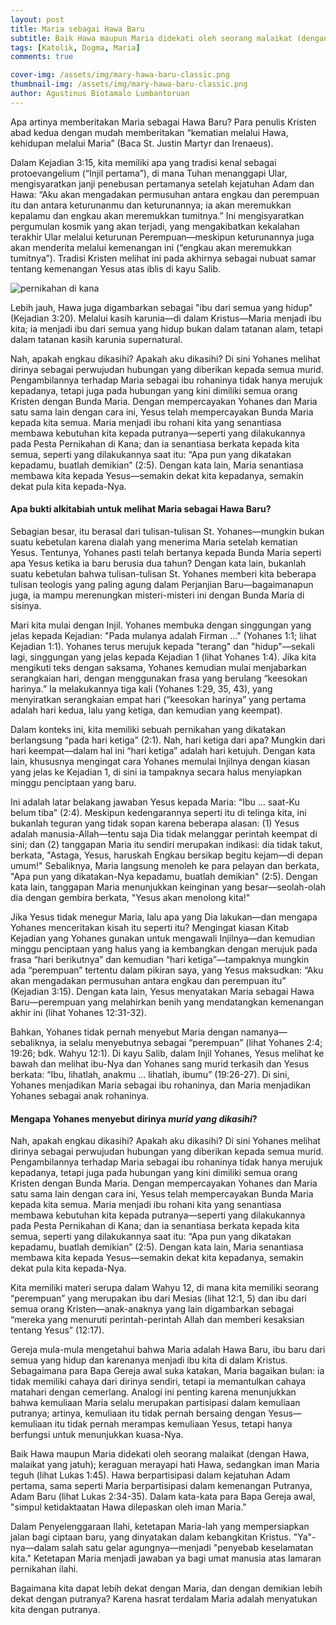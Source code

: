 ```yaml
---
layout: post
title: Maria sebagai Hawa Baru
subtitle: Baik Hawa maupun Maria didekati oleh seorang malaikat (dengan Hawa, malaikat yang jatuh)
tags: [Katolik, Dogma, Maria]
comments: true

cover-img: /assets/img/mary-hawa-baru-classic.png
thumbnail-img: /assets/img/mary-hawa-baru-classic.png
author: Agustinus Biotamalo Lumbantoruan
---
```


Apa artinya memberitakan Maria sebagai Hawa Baru? Para penulis Kristen abad kedua dengan mudah memberitakan “kematian melalui Hawa, kehidupan melalui Maria” (Baca St. Justin Martyr dan Irenaeus).

Dalam Kejadian 3:15, kita memiliki apa yang tradisi kenal sebagai protoevangelium (“Injil pertama”), di mana Tuhan menanggapi Ular, mengisyaratkan janji penebusan pertamanya setelah kejatuhan Adam dan Hawa: “Aku akan mengadakan permusuhan antara engkau dan perempuan itu dan antara keturunanmu dan keturunannya; ia akan meremukkan kepalamu dan engkau akan meremukkan tumitnya.” Ini mengisyaratkan pergumulan kosmik yang akan terjadi, yang mengakibatkan kekalahan terakhir Ular melalui keturunan Perempuan—meskipun keturunannya juga akan menderita melalui kemenangan ini (“engkau akan meremukkan tumitnya”). Tradisi Kristen melihat ini pada akhirnya sebagai nubuat samar tentang kemenangan Yesus atas iblis di kayu Salib.

![pernikahan di kana](https://www.fatherduffy.com/wp-content/uploads/2019/01/2019-01-19.jpg)

Lebih jauh, Hawa juga digambarkan sebagai "ibu dari semua yang hidup" (Kejadian 3:20). Melalui kasih karunia—di dalam Kristus—Maria menjadi ibu kita; ia menjadi ibu dari semua yang hidup bukan dalam tatanan alam, tetapi dalam tatanan kasih karunia supernatural.

Nah, apakah engkau dikasihi? Apakah aku dikasihi? Di sini Yohanes melihat dirinya sebagai perwujudan hubungan yang diberikan kepada semua murid. Pengambilannya terhadap Maria sebagai ibu rohaninya tidak hanya merujuk kepadanya, tetapi juga pada hubungan yang kini dimiliki semua orang Kristen dengan Bunda Maria. Dengan mempercayakan Yohanes dan Maria satu sama lain dengan cara ini, Yesus telah mempercayakan Bunda Maria kepada kita semua. Maria menjadi ibu rohani kita yang senantiasa membawa kebutuhan kita kepada putranya—seperti yang dilakukannya pada Pesta Pernikahan di Kana; dan ia senantiasa berkata kepada kita semua, seperti yang dilakukannya saat itu: “Apa pun yang dikatakan kepadamu, buatlah demikian” (2:5). Dengan kata lain, Maria senantiasa membawa kita kepada Yesus—semakin dekat kita kepadanya, semakin dekat pula kita kepada-Nya.

#### **Apa bukti alkitabiah untuk melihat Maria sebagai Hawa Baru?**

Sebagian besar, itu berasal dari tulisan-tulisan St. Yohanes—mungkin bukan suatu kebetulan karena dialah yang menerima Maria setelah kematian Yesus. Tentunya, Yohanes pasti telah bertanya kepada Bunda Maria seperti apa Yesus ketika ia baru berusia dua tahun? Dengan kata lain, bukanlah suatu kebetulan bahwa tulisan-tulisan St. Yohanes memberi kita beberapa tulisan teologis yang paling agung dalam Perjanjian Baru—bagaimanapun juga, ia mampu merenungkan misteri-misteri ini dengan Bunda Maria di sisinya.

Mari kita mulai dengan Injil. Yohanes membuka dengan singgungan yang jelas kepada Kejadian: "Pada mulanya adalah Firman ..." (Yohanes 1:1; lihat Kejadian 1:1). Yohanes terus merujuk kepada "terang" dan "hidup"—sekali lagi, singgungan yang jelas kepada Kejadian 1 (lihat Yohanes 1:4). Jika kita mengikuti teks dengan saksama, Yohanes kemudian mulai menjabarkan serangkaian hari, dengan menggunakan frasa yang berulang “keesokan harinya.” Ia melakukannya tiga kali (Yohanes 1:29, 35, 43), yang menyiratkan serangkaian empat hari (“keesokan harinya” yang pertama adalah hari kedua, lalu yang ketiga, dan kemudian yang keempat).

Dalam konteks ini, kita memiliki sebuah pernikahan yang dikatakan berlangsung “pada hari ketiga” (2:1). Nah, hari ketiga dari apa? Mungkin dari hari keempat—dalam hal ini “hari ketiga” adalah hari ketujuh. Dengan kata lain, khususnya mengingat cara Yohanes memulai Injilnya dengan kiasan yang jelas ke Kejadian 1, di sini ia tampaknya secara halus menyiapkan minggu penciptaan yang baru.

Ini adalah latar belakang jawaban Yesus kepada Maria: “Ibu … saat-Ku belum tiba” (2:4). Meskipun kedengarannya seperti itu di telinga kita, ini bukanlah teguran yang tidak sopan karena beberapa alasan: (1) Yesus adalah manusia-Allah—tentu saja Dia tidak melanggar perintah keempat di sini; dan (2) tanggapan Maria itu sendiri merupakan indikasi: dia tidak takut, berkata, "Astaga, Yesus, haruskah Engkau bersikap begitu kejam—di depan umum!" Sebaliknya, Maria langsung menoleh ke para pelayan dan berkata, "Apa pun yang dikatakan-Nya kepadamu, buatlah demikian" (2:5). Dengan kata lain, tanggapan Maria menunjukkan keinginan yang besar—seolah-olah dia dengan gembira berkata, "Yesus akan menolong kita!"

Jika Yesus tidak menegur Maria, lalu apa yang Dia lakukan—dan mengapa Yohanes menceritakan kisah itu seperti itu? Mengingat kiasan Kitab Kejadian yang Yohanes gunakan untuk mengawali Injilnya—dan kemudian minggu penciptaan yang halus yang ia kembangkan dengan merujuk pada frasa “hari berikutnya” dan kemudian “hari ketiga”—tampaknya mungkin ada “perempuan” tertentu dalam pikiran saya, yang Yesus maksudkan: “Aku akan mengadakan permusuhan antara engkau dan perempuan itu” (Kejadian 3:15). Dengan kata lain, Yesus menyatakan Maria sebagai Hawa Baru—perempuan yang melahirkan benih yang mendatangkan kemenangan akhir ini (lihat Yohanes 12:31-32).

Bahkan, Yohanes tidak pernah menyebut Maria dengan namanya—sebaliknya, ia selalu menyebutnya sebagai “perempuan” (lihat Yohanes 2:4; 19:26; bdk. Wahyu 12:1). Di kayu Salib, dalam Injil Yohanes, Yesus melihat ke bawah dan melihat ibu-Nya dan Yohanes sang murid terkasih dan Yesus berkata: “Ibu, lihatlah, anakmu … lihatlah, ibumu” (19:26-27). Di sini, Yohanes menjadikan Maria sebagai ibu rohaninya, dan Maria menjadikan Yohanes sebagai anak rohaninya.

#### **Mengapa Yohanes menyebut dirinya _murid yang dikasihi_?**

Nah, apakah engkau dikasihi? Apakah aku dikasihi? Di sini Yohanes melihat dirinya sebagai perwujudan hubungan yang diberikan kepada semua murid. Pengambilannya terhadap Maria sebagai ibu rohaninya tidak hanya merujuk kepadanya, tetapi juga pada hubungan yang kini dimiliki semua orang Kristen dengan Bunda Maria. Dengan mempercayakan Yohanes dan Maria satu sama lain dengan cara ini, Yesus telah mempercayakan Bunda Maria kepada kita semua. Maria menjadi ibu rohani kita yang senantiasa membawa kebutuhan kita kepada putranya—seperti yang dilakukannya pada Pesta Pernikahan di Kana; dan ia senantiasa berkata kepada kita semua, seperti yang dilakukannya saat itu: “Apa pun yang dikatakan kepadamu, buatlah demikian” (2:5). Dengan kata lain, Maria senantiasa membawa kita kepada Yesus—semakin dekat kita kepadanya, semakin dekat pula kita kepada-Nya.

Kita memiliki materi serupa dalam Wahyu 12, di mana kita memiliki seorang “perempuan” yang merupakan ibu dari Mesias (lihat 12:1, 5) dan ibu dari semua orang Kristen—anak-anaknya yang lain digambarkan sebagai “mereka yang menuruti perintah-perintah Allah dan memberi kesaksian tentang Yesus” (12:17).

Gereja mula-mula mengetahui bahwa Maria adalah Hawa Baru, ibu baru dari semua yang hidup dan karenanya menjadi ibu kita di dalam Kristus. Sebagaimana para Bapa Gereja awal suka katakan, Maria bagaikan bulan: ia tidak memiliki cahaya dari dirinya sendiri, tetapi ia memantulkan cahaya matahari dengan cemerlang. Analogi ini penting karena menunjukkan bahwa kemuliaan Maria selalu merupakan partisipasi dalam kemuliaan putranya; artinya, kemuliaan itu tidak pernah bersaing dengan Yesus—kemuliaan itu tidak pernah merampas kemuliaan Yesus, tetapi hanya berfungsi untuk menunjukkan kuasa-Nya.

Baik Hawa maupun Maria didekati oleh seorang malaikat (dengan Hawa, malaikat yang jatuh); keraguan merayapi hati Hawa, sedangkan iman Maria teguh (lihat Lukas 1:45). Hawa berpartisipasi dalam kejatuhan Adam pertama, sama seperti Maria berpartisipasi dalam kemenangan Putranya, Adam Baru (lihat Lukas 2:34-35). Dalam kata-kata para Bapa Gereja awal, "simpul ketidaktaatan Hawa dilepaskan oleh iman Maria."

Dalam Penyelenggaraan Ilahi, ketetapan Maria-lah yang mempersiapkan jalan bagi ciptaan baru, yang dinyatakan dalam kebangkitan Kristus. "Ya"-nya—dalam salah satu gelar agungnya—menjadi "penyebab keselamatan kita." Ketetapan Maria menjadi jawaban ya bagi umat manusia atas lamaran pernikahan ilahi.

Bagaimana kita dapat lebih dekat dengan Maria, dan dengan demikian lebih dekat dengan putranya? Karena hasrat terdalam Maria adalah menyatukan kita dengan putranya.